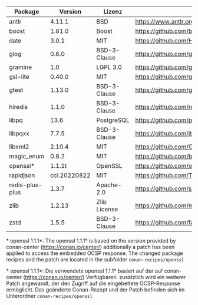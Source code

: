 | Package         | Version      | Lizenz       | Download-Link                                                        |
|-----------------|--------------|--------------|----------------------------------------------------------------------|
| antlr           | 4.11.1       | BSD          | https://www.antlr.org/download.html                                  |
| boost           | 1.81.0       | Boost        | https://github.com/boostorg/boost/tree/boost-1.81.0                  |
| date            | 3.0.1        | MIT          | https://github.com/HowardHinnant/date/tree/v3.0.1                    |
| glog            | 0.6.0        | BSD-3-Clause | https://github.com/google/glog/tree/v0.6.0                           |
| gramine         | 1.0          | LGPL 3.0     | https://github.com/gramineproject/gramine/releases/tag/v1.0          |
| gsl-lite        | 0.40.0       | MIT          | https://github.com/gsl-lite/gsl-lite/tree/v0.40.0                    |
| gtest           | 1.13.0       | BSD-3-Clause | https://github.com/google/googletest/releases/tag/v1.13.0            |
| hiredis         | 1.1.0        | BSD-3-Clause | https://github.com/redis/hiredis/releases/tag/v1.1.0                 |
| libpq           | 13.6         | PostgreSQL   | https://github.com/postgres/postgres/tree/REL_13_6/src/backend/libpq |
| libpqxx         | 7.7.5        | BSD-3-Clause | https://github.com/jtv/libpqxx/tree/7.7.5                            |
| libxml2         | 2.10.4       | MIT          | https://github.com/GNOME/libxml2/tree/v2.10.4                        |
| magic_enum      | 0.8.2        | MIT          | https://github.com/build2-packaging/magic_enum/releases/tag/v0.8.2   |
| openssl*        | 1.1.1t       | OpenSSL      | https://github.com/openssl/openssl/tree/OpenSSL_1_1_1t               |
| rapidjson       | cci.20220822 | MIT          | https://github.com/Tencent/rapidjson                                 |
| redis-plus-plus | 1.3.7        | Apache-2.0   | https://github.com/sewenew/redis-plus-plus/releases/tag/1.3.7        |
| zlib            | 1.2.13       | Zlib License | https://github.com/madler/zlib/tree/v1.2.13                          |
| zstd            | 1.5.5        | BSD-3-Clause | https://github.com/facebook/zstd/tree/v1.5.5                         |

 \* openssl 1.1.1*: The openssl 1.1.1* is based on the version provided by conan-center (https://conan.io/center/)
   additionally a patch has been applied to access the embedded OCSP response.
   The changed package recipes and the patch are located in the subfolder `conan-recipes/openssl`

 \* openssl 1.1.1*: Die verwendete openssl 1.1.1* basiert auf der auf conan-center (https://conan.io/center/) Verfügbaren.
   zusätzlich wird ein weiterer Patch angewandt, der den Zugriff auf die eingebettete OCSP-Response ermöglicht.
   Das geänderte Conan-Rezept und der Patch befinden sich im Unterordner `conan-recipes/openssl`
